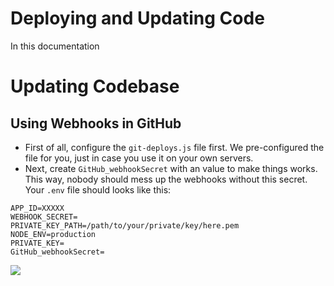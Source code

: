 # Deploying and Updating Code

In this documentation

# Updating Codebase

## Using Webhooks in GitHub

- First of all, configure the `git-deploys.js` file first. We pre-configured the file for you, just in case you use it on your own servers.
- Next, create `GitHub_webhookSecret` with an value to make things works. This way, nobody should mess up the webhooks without this secret. Your `.env` file should looks like this:
```env
APP_ID=XXXXX
WEBHOOK_SECRET=
PRIVATE_KEY_PATH=/path/to/your/private/key/here.pem
NODE_ENV=production
PRIVATE_KEY=
GitHub_webhookSecret=
```

![](https://aws1.discourse-cdn.com/business6/uploads/glitch/original/2X/b/ba0c5e9c089ea407087dd2e37e2c255aae0889ce.png)
